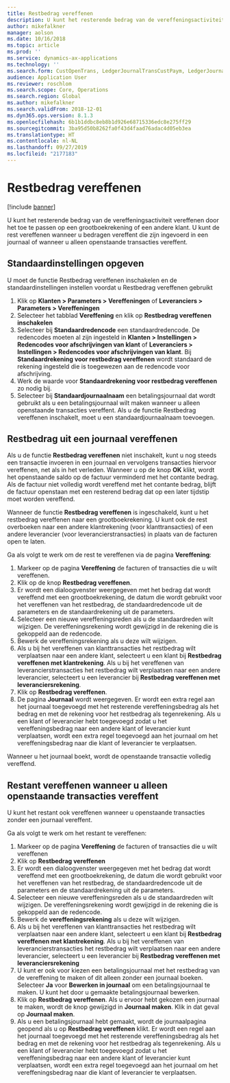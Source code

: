 ```yaml
---
title: Restbedrag vereffenen
description: U kunt het resterende bedrag van de vereffeningsactiviteit vereffenen door het toe te passen op een grootboekrekening.
author: mikefalkner
manager: aolson
ms.date: 10/16/2018
ms.topic: article
ms.prod: ''
ms.service: dynamics-ax-applications
ms.technology: ''
ms.search.form: CustOpenTrans, LedgerJournalTransCustPaym, LedgerJournalTransVendPaym, VendOpenTrans
audience: Application User
ms.reviewer: roschlom
ms.search.scope: Core, Operations
ms.search.region: Global
ms.author: mikefalkner
ms.search.validFrom: 2018-12-01
ms.dyn365.ops.version: 8.1.3
ms.openlocfilehash: 6b1b1ddbc8eb8b1d926e68715336edc8e275ff29
ms.sourcegitcommit: 3ba95d50b8262fa0f43d4faad76adac4d05eb3ea
ms.translationtype: HT
ms.contentlocale: nl-NL
ms.lasthandoff: 09/27/2019
ms.locfileid: "2177183"
---
```

# <a name="settle-remainder"></a>Restbedrag vereffenen

[!include [banner](../includes/banner.md)]

U kunt het resterende bedrag van de vereffeningsactiviteit vereffenen door het toe te passen op een grootboekrekening of een andere klant. U kunt de rest vereffenen wanneer u bedragen vereffent die zijn ingevoerd in een journaal of wanneer u alleen openstaande transacties vereffent.

## <a name="setting-up-defaults"></a>Standaardinstellingen opgeven 
U moet de functie Restbedrag vereffenen inschakelen en de standaardinstellingen instellen voordat u Restbedrag vereffenen gebruikt

1)  Klik op **Klanten   > Parameters > Vereffeningen** of **Leveranciers > Parameters > Vereffeningen**
2)  Selecteer het tabblad **Vereffening** en klik op **Restbedrag vereffenen inschakelen**
3)  Selecteer bij **Standaardredencode** een standaardredencode. De redencodes moeten al zijn ingesteld in **Klanten > Instellingen > Redencodes voor afschrijvingen van klant** of **Leveranciers > Instellingen > Redencodes voor afschrijvingen van klant**. Bij **Standaardrekening voor restbedrag vereffenen** wordt standaard de rekening ingesteld die is toegewezen aan de redencode voor afschrijving.
3)  Werk de waarde voor **Standaardrekening voor restbedrag vereffenen** zo nodig bij.
4)  Selecteer bij **Standaardjournaalnaam** een betalingsjournaal dat wordt gebruikt als u een betalingsjournaal wilt maken wanneer u alleen openstaande transacties vereffent. Als u de functie Restbedrag vereffenen inschakelt, moet u een standaardjournaalnaam toevoegen.

## <a name="settle-remainder-from-a-journal"></a>Restbedrag uit een journaal vereffenen
Als u de functie **Restbedrag vereffenen** niet inschakelt, kunt u nog steeds een transactie invoeren in een journaal en vervolgens transacties hiervoor vereffenen, net als in het verleden. Wanneer u op de knop **OK** klikt, wordt het openstaande saldo op de factuur verminderd met het contante bedrag. Als de factuur niet volledig wordt vereffend met het contante bedrag, blijft de factuur openstaan met een resterend bedrag dat op een later tijdstip moet worden vereffend.

Wanneer de functie **Restbedrag vereffenen** is ingeschakeld, kunt u het restbedrag vereffenen naar een grootboekrekening. U kunt ook de rest overboeken naar een andere klantrekening (voor klanttransacties) of een andere leverancier (voor leverancierstransacties) in plaats van de facturen open te laten. 

Ga als volgt te werk om de rest te vereffenen via de pagina **Vereffening**:

1)  Markeer op de pagina **Vereffening** de facturen of transacties die u wilt vereffenen.
2)  Klik op de knop **Restbedrag vereffenen**.
3)  Er wordt een dialoogvenster weergegeven met het bedrag dat wordt vereffend met een grootboekrekening, de datum die wordt gebruikt voor het vereffenen van het restbedrag, de standaardredencode uit de parameters en de standaardrekening uit de parameters. 
4)  Selecteer een nieuwe vereffeningsreden als u de standaardreden wilt wijzigen. De vereffeningsrekening wordt gewijzigd in de rekening die is gekoppeld aan de redencode.
5)  Bewerk de vereffeningsrekening als u deze wilt wijzigen.
6)  Als u bij het vereffenen van klanttransacties het restbedrag wilt verplaatsen naar een andere klant, selecteert u een klant bij **Restbedrag vereffenen met klantrekening**. Als u bij het vereffenen van leverancierstransacties het restbedrag wilt verplaatsen naar een andere leverancier, selecteert u een leverancier bij **Restbedrag vereffenen met leveranciersrekening**.
6)  Klik op **Restbedrag vereffenen**.
7)  De pagina **Journaal** wordt weergegeven. Er wordt een extra regel aan het journaal toegevoegd met het resterende vereffeningsbedrag als het bedrag en met de rekening voor het restbedrag als tegenrekening. Als u een klant of leverancier hebt toegevoegd zodat u het vereffeningsbedrag naar een andere klant of leverancier kunt verplaatsen, wordt een extra regel toegevoegd aan het journaal om het vereffeningsbedrag naar die klant of leverancier te verplaatsen.

Wanneer u het journaal boekt, wordt de openstaande transactie volledig vereffend. 

## <a name="settle-remainder-when-you-are-only-settling-open-transactions"></a>Restant vereffenen wanneer u alleen openstaande transacties vereffent
U kunt het restant ook vereffenen wanneer u openstaande transacties zonder een journaal vereffent.

Ga als volgt te werk om het restant te vereffenen:

1)  Markeer op de pagina **Vereffening** de facturen of transacties die u wilt vereffenen
2)  Klik op **Restbedrag vereffenen**
3)  Er wordt een dialoogvenster weergegeven met het bedrag dat wordt vereffend met een grootboekrekening, de datum die wordt gebruikt voor het vereffenen van het restbedrag, de standaardredencode uit de parameters en de standaardrekening uit de parameters. 
4)  Selecteer een nieuwe vereffeningsreden als u de standaardreden wilt wijzigen. De vereffeningsrekening wordt gewijzigd in de rekening die is gekoppeld aan de redencode.
5)  Bewerk de **vereffeningsrekening** als u deze wilt wijzigen.
6)  Als u bij het vereffenen van klanttransacties het restbedrag wilt verplaatsen naar een andere klant, selecteert u een klant bij **Restbedrag vereffenen met klantrekening**. Als u bij het vereffenen van leverancierstransacties het restbedrag wilt verplaatsen naar een andere leverancier, selecteert u een leverancier bij **Restbedrag vereffenen met leveranciersrekening**
7)  U kunt er ook voor kiezen een betalingsjournaal met het restbedrag van de vereffening te maken of dit alleen zonder een journaal boeken. Selecteer **Ja** voor **Bewerken in journaal** om een betalingsjournaal te maken. U kunt het door u gemaakte betalingsjournaal bewerken.
8)  Klik op **Restbedrag vereffenen**. Als u ervoor hebt gekozen een journaal te maken, wordt de knop gewijzigd in **Journaal maken**. Klik in dat geval op **Journaal maken**.
9)  Als u een betalingsjournaal hebt gemaakt, wordt de journaalpagina geopend als u op **Restbedrag vereffenen** klikt. Er wordt een regel aan het journaal toegevoegd met het resterende vereffeningsbedrag als het bedrag en met de rekening voor het restbedrag als tegenrekening. Als u een klant of leverancier hebt toegevoegd zodat u het vereffeningsbedrag naar een andere klant of leverancier kunt verplaatsen, wordt een extra regel toegevoegd aan het journaal om het vereffeningsbedrag naar die klant of leverancier te verplaatsen.

